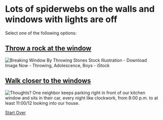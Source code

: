 # Lots of spiderwebs on the walls and windows with lights are off

Select one of the following options:
## [Throw a rock at the window](rock.md)

<img src="https://media.istockphoto.com/id/455596495/vector/breaking-window-by-throwing-stones.jpg?s=612x612&amp;w=0&amp;k=20&amp;c=u8mOgYz13zbm6Nyc79ZbKmT8-AWbbgu_BMKfEadL8Qw=" alt="Breaking Window By Throwing Stones Stock Illustration - Download Image Now  - Throwing, Adolescence, Boys - iStock"/>

## [Walk closer to the windows](walk-closer.md)

<img src="https://encrypted-tbn0.gstatic.com/images?q=tbn:ANd9GcTTOPTKV_YnVg_SN2aDLez-UP6M5MvU4sdOrQ&amp;usqp=CAU" alt="Thoughts? One neighbor keeps parking right in front of our kitchen window  and sits in their car, every night like clockwork, from 8:00 p.m. to at  least 11:00/12 looking into our house."/>

[Start Over](../README.md)

